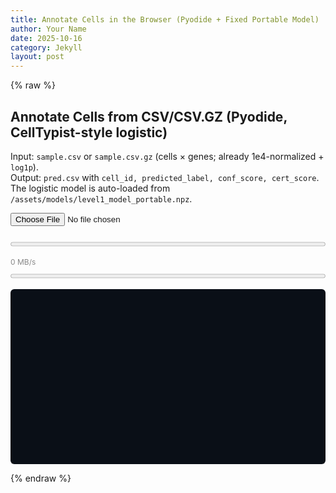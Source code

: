 ```yaml
---
title: Annotate Cells in the Browser (Pyodide + Fixed Portable Model)
author: Your Name
date: 2025-10-16
category: Jekyll
layout: post
---
```


{% raw %}

<h2>Annotate Cells from CSV/CSV.GZ (Pyodide, CellTypist-style logistic)</h2>
<p>
  Input: <code>sample.csv</code> or <code>sample.csv.gz</code> (cells × genes; already 1e4-normalized + <code>log1p</code>).<br>
  Output: <code>pred.csv</code> with <code>cell_id, predicted_label, conf_score, cert_score</code>.<br>
  The logistic model is auto-loaded from <code>/assets/models/level1_model_portable.npz</code>.
</p>

<div style="display:flex;flex-wrap:wrap;gap:10px;align-items:center;">
  <input type="file" id="csvInput" accept=".csv,.csv.gz,text/csv" />
  <a id="downloadLink" download="pred.csv" style="display:none">Download pred.csv</a>
</div>

<progress id="uploadProg" max="100" value="0" style="width:100%;margin-top:8px;"></progress>
<div id="speedLabel" style="font-size:12px;color:#888;margin-bottom:8px;">0 MB/s</div>
<progress id="procProg" max="100" value="0" style="width:100%;"></progress>

<pre id="log" style="background:#0a0f17;color:#e8eef7;padding:10px;border-radius:6px;overflow:auto;height:260px;white-space:pre-wrap;"></pre>

<script>
(function(){
  const $  = (id) => document.getElementById(id);
  const log = (m) => { const el = $("log"); el.textContent += (m + "\\n"); el.scrollTop = el.scrollHeight; };
  let pyodide, FS, csvFile;
  let pyReady = false, modelReady = false, running = false;

  // ---- File reader with progress/speed
  function readFileWithProgress(file,onProgress){
    return new Promise((resolve,reject)=>{
      const reader=new FileReader(); let last=performance.now(), lastLoaded=0;
      reader.onprogress=(e)=>{
        if(e.lengthComputable){
          const pct=Math.round((e.loaded/e.total)*100);
          onProgress?.(pct,e.loaded,e.total,(e.loaded-lastLoaded)/((performance.now()-last)/1000));
          last=performance.now(); lastLoaded=e.loaded;
        }
      };
      reader.onload=()=>resolve(new Uint8Array(reader.result));
      reader.onerror=()=>reject(reader.error);
      reader.readAsArrayBuffer(file);
    });
  }

  // ---- When a CSV is chosen, read and (if ready) start processing
  $("csvInput").addEventListener('change', async (e)=>{
    const f = e.target.files[0]; if(!f) return;
    const bytes = await readFileWithProgress(f,(pct,_,__,rate)=>{
      $("uploadProg").value=pct; $("speedLabel").textContent=`${(rate/1048576).toFixed(2)} MB/s`;
    });
    csvFile = { name: f.name, bytes };
    log(`📦 Loaded ${f.name} (${(bytes.length/1e6).toFixed(2)} MB)`);
    // if env is ready, kick off
    maybeRun();
  });

  // ---- Auto-init Pyodide + model on page load
  window.addEventListener('DOMContentLoaded', async ()=>{
    try {
      log("⏳ Loading Pyodide…");
      const { loadPyodide } = await import("https://cdn.jsdelivr.net/pyodide/v0.26.3/full/pyodide.js");
      pyodide = await loadPyodide({ indexURL: "https://cdn.jsdelivr.net/pyodide/v0.26.3/full/" });
      FS = pyodide.FS;
      log(`✅ Pyodide ${pyodide.version} ready.`);
      await pyodide.runPythonAsync(`import numpy as np, pandas as pd, gzip, io, json, os`);
      pyReady = true;
    } catch (e) {
      log("❌ Failed to initialize Pyodide: " + (e?.message || e));
      return;
    }

    // Load model (required)
    try {
      const url = "/assets/models/level1_model_portable.npz";
      const resp = await fetch(url, { cache: "no-store" });
      if (!resp.ok) throw new Error(\`HTTP \${resp.status}\`);
      const buf = new Uint8Array(await resp.arrayBuffer());
      FS.writeFile("/tmp_model", buf);
      modelReady = true;
      log("✅ Loaded model from /assets/models/level1_model_portable.npz");
    } catch (e) {
      modelReady = false;
      log("❌ Missing required model at /assets/models/level1_model_portable.npz. Upload it to your site and refresh.");
    }

    // If user already picked a file quickly, start now
    maybeRun();
  });

  // ---- Start processing when both CSV and model are ready
  async function maybeRun(){
    if (running) return;
    if (!csvFile) return;                 // need input
    if (!pyReady)  return;                // wait for pyodide
    if (!modelReady){                     // model is required; stop if missing
      alert("Model not loaded. Ensure /assets/models/level1_model_portable.npz exists.");
      return;
    }
    running = true;
    try {
      $("procProg").value = 5;
      FS.writeFile('/tmp_input', csvFile.bytes);

      const py = `
import numpy as np, pandas as pd, gzip, json, os

def read_any(path):
    try: return pd.read_csv(gzip.open(path,'rt'), index_col=0)
    except Exception: return pd.read_csv(path, index_col=0)

# Load input
X = read_any('/tmp_input')

# Load model (NPZ required)
_npz = np.load('/tmp_model', allow_pickle=True)
loaded = {
    'coef_': _npz['coef_'],
    'intercept_': _npz['intercept_'],
    'classes_': _npz['classes_'],
    'features': _npz['features'] if 'features' in _npz.files else _npz['features_'],
    'scaler_mean_': _npz['scaler_mean_'],
    'scaler_scale_': _npz['scaler_scale_'],
    'with_mean': bool(_npz['with_mean'].flat[0]) if _npz['with_mean'].size else True,
}

# Intersect (case-insensitive) and reorder to model feature order
feat_lower = np.char.lower(loaded['features'].astype(str))
cols_lower = {c.lower(): c for c in X.columns.astype(str)}
present = [cols_lower[g] for g in feat_lower if g in cols_lower]
if len(present) == 0:
    raise ValueError('No overlapping features between input and model.')

ordered_cols, keep_mask = [], []
for g in feat_lower:
    if g in cols_lower:
        ordered_cols.append(cols_lower[g]); keep_mask.append(True)
    else:
        keep_mask.append(False)

coef_keep  = loaded['coef_'][:, keep_mask]
mean_keep  = loaded['scaler_mean_'][keep_mask]
scale_keep = loaded['scaler_scale_'][keep_mask]

X2 = X[ordered_cols].values.astype('float32')

# CellTypist-style scaling
if loaded['with_mean']:
    X2 = (X2 - mean_keep) / (scale_keep + 1e-8)
else:
    X2 = X2 / (scale_keep + 1e-8)

# Stability clip
X2[X2 > 10] = 10

# Logistic inference
logits = X2 @ coef_keep.T + loaded['intercept_']
if logits.ndim == 1:
    logits = np.column_stack([-logits, logits])

z = logits - logits.max(axis=1, keepdims=True)
e = np.exp(z); P = e / e.sum(axis=1, keepdims=True)
idx = np.argmax(P, axis=1)
labels = loaded['classes_'][idx]
top = P[np.arange(P.shape[0]), idx]
part = np.partition(P, -2, axis=1)[:, -2:]
cert = part[:,1] - part[:,0]

out = pd.DataFrame({'cell_id': X.index, 'predicted_label': labels, 'conf_score': top, 'cert_score': cert})
out.to_csv('/pred.csv', index=False)
print('DONE', X.shape, len(loaded['classes_']))
`;
      log("▶️ Running annotation…");
      await pyodide.runPythonAsync(py);
      $("procProg").value = 100;
      const bytes = FS.readFile('/pred.csv');
      const blob  = new Blob([bytes], { type: 'text/csv' });
      const url   = URL.createObjectURL(blob);
      const a = $("downloadLink"); a.href = url; a.style.display = 'inline';
      log("✅ Done: pred.csv ready. Use the download link above.");
    } catch (err) {
      log("❌ ERROR: " + (err?.message || String(err)));
    } finally {
      running = false;
    }
  }
})();
</script>

{% endraw %}

